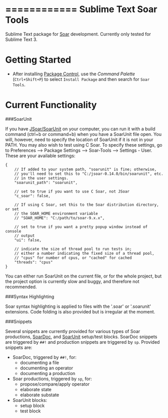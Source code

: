 ============
Sublime Text Soar Tools
============

Sublime Text package for [Soar](http://sitemaker.umich.edu/soar/home) development. Currently only tested for Sublime Text 3.

Getting Started
===============

* After installing [Package Control](https://sublime.wbond.net/installation), use the *Command Palette* (``Ctrl+Shift+P``) to select
   ``Install Package`` and then search for ``Soar Tools``.
<!-- * Access commands from **Tools | Packages | Package Development** or the *Command Palette*. -->

Current Functionality
=====================

###SoarUnit

If you have [JSoar/SoarUnit](https://code.google.com/p/jsoar/wiki/SoarUnit) on your computer, you can run it with a build command (ctrl+b or command+b) when you have a SoarUnit file open. You will, however, need to specify the location of SoarUnit if it is not in your PATH. You may also wish to test using C Soar. To specify these settings, go to Preferences --> Package Settings --> Soar-Tools --> Settings - User. These are your available settings:

    {
        // If added to your system path, "soarunit" is fine; otherwise,
        // you'll need to set this to "C:/jsoar-0.14.0/bin/soarunit", etc.
        // in the user settings.
        "soarunit_path": "soarunit",

        // set to true if you want to use C Soar, not JSoar
        "c_soar": false,

        // If using C Soar, set this to the Soar distribution directory, or set
        // the SOAR_HOME environment variable
        // "SOAR_HOME": "C:/path/to/soar-9.x.x",

        // set to true if you want a pretty popup window instead of console
        // output
        "ui": false,

        // indicate the size of thread pool to run tests in;
        // either a number indicating the fixed size of a thread pool,
        // "cpus" for number of cpus, or "cached" for cached
        "threads": "cpus"
    }

You can either run SoarUnit on the current file, or for the whole project, but the project option is currently slow and buggy, and therefore not recommended.

###Syntax Highlighting

Soar syntax highlighting is applied to files with the '.soar' or '.soarunit' extensions. Code folding is also provided but is irregular at the moment.

###Snippets

Several snippets are currently provided for various types of Soar productions, [SoarDoc](http://web.eecs.umich.edu/~soar/sitemaker/projects/soardoc/soardoc.html), and [SoarUnit](https://code.google.com/p/jsoar/wiki/SoarUnit) setup/test blocks. SoarDoc snippets are triggered by `##!` and production snippets are triggered by `sp`. Provided snippets are:

* SoarDoc, triggered by `##!`, for:
    - documenting a file
    - documenting an operator
    - documenting a production
* Soar productions, triggered by `sp`, for:
    - propose/compare/apply operator
    - elaborate state
    - elaborate substate
* SoarUnit blocks:
    - setup block
    - test block

